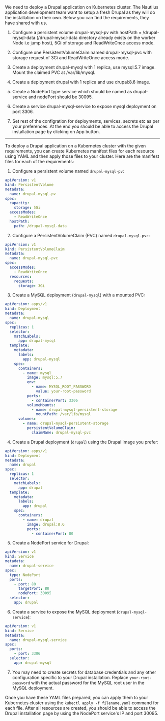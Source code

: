 We need to deploy a Drupal application on Kubernetes cluster. The Nautilus application development team want to setup a fresh Drupal as they will do the installation on their own. Below you can find the requirements, they have shared with us.



1) Configure a persistent volume drupal-mysql-pv with hostPath = /drupal-mysql-data (/drupal-mysql-data directory already exists on the worker Node i.e jump host), 5Gi of storage and ReadWriteOnce access mode.


2) Configure one PersistentVolumeClaim named drupal-mysql-pvc with storage request of 3Gi and ReadWriteOnce access mode.


3) Create a deployment drupal-mysql with 1 replica, use mysql:5.7 image. Mount the claimed PVC at /var/lib/mysql.


4) Create a deployment drupal with 1 replica and use drupal:8.6 image.


4) Create a NodePort type service which should be named as drupal-service and nodePort should be 30095.


5) Create a service drupal-mysql-service to expose mysql deployment on port 3306.


6) Set rest of the configration for deployments, services, secrets etc as per your preferences. At the end you should be able to access the Drupal installation page by clicking on App button.


-----

To deploy a Drupal application on a Kubernetes cluster with the given requirements, you can create Kubernetes manifest files for each resource using YAML and then apply those files to your cluster. Here are the manifest files for each of the requirements:

1. Configure a persistent volume named `drupal-mysql-pv`:

```yaml
apiVersion: v1
kind: PersistentVolume
metadata:
  name: drupal-mysql-pv
spec:
  capacity:
    storage: 5Gi
  accessModes:
    - ReadWriteOnce
  hostPath:
    path: /drupal-mysql-data
```

2. Configure a PersistentVolumeClaim (PVC) named `drupal-mysql-pvc`:

```yaml
apiVersion: v1
kind: PersistentVolumeClaim
metadata:
  name: drupal-mysql-pvc
spec:
  accessModes:
    - ReadWriteOnce
  resources:
    requests:
      storage: 3Gi
```

3. Create a MySQL deployment (`drupal-mysql`) with a mounted PVC:

```yaml
apiVersion: apps/v1
kind: Deployment
metadata:
  name: drupal-mysql
spec:
  replicas: 1
  selector:
    matchLabels:
      app: drupal-mysql
  template:
    metadata:
      labels:
        app: drupal-mysql
    spec:
      containers:
        - name: mysql
          image: mysql:5.7
          env:
            - name: MYSQL_ROOT_PASSWORD
              value: your-root-password
          ports:
            - containerPort: 3306
          volumeMounts:
            - name: drupal-mysql-persistent-storage
              mountPath: /var/lib/mysql
      volumes:
        - name: drupal-mysql-persistent-storage
          persistentVolumeClaim:
            claimName: drupal-mysql-pvc
```

4. Create a Drupal deployment (`drupal`) using the Drupal image you prefer:

```yaml
apiVersion: apps/v1
kind: Deployment
metadata:
  name: drupal
spec:
  replicas: 1
  selector:
    matchLabels:
      app: drupal
  template:
    metadata:
      labels:
        app: drupal
    spec:
      containers:
        - name: drupal
          image: drupal:8.6
          ports:
            - containerPort: 80
```

5. Create a NodePort service for Drupal:

```yaml
apiVersion: v1
kind: Service
metadata:
  name: drupal-service
spec:
  type: NodePort
  ports:
    - port: 80
      targetPort: 80
      nodePort: 30095
  selector:
    app: drupal
```

6. Create a service to expose the MySQL deployment (`drupal-mysql-service`):

```yaml
apiVersion: v1
kind: Service
metadata:
  name: drupal-mysql-service
spec:
  ports:
    - port: 3306
  selector:
    app: drupal-mysql
```

7. You may need to create secrets for database credentials and any other configuration specific to your Drupal installation. Replace `your-root-password` with the actual password for the MySQL root user in the MySQL deployment.

Once you have these YAML files prepared, you can apply them to your Kubernetes cluster using the `kubectl apply -f filename.yaml` command for each file. After all resources are created, you should be able to access the Drupal installation page by using the NodePort service's IP and port 30095.